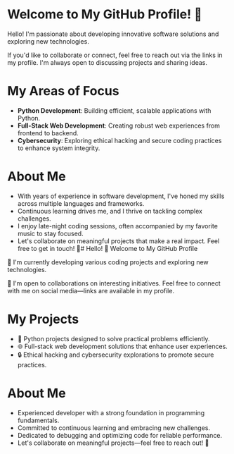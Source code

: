 # Welcome to My GitHub Profile! 👋

Hello! I'm passionate about developing innovative software solutions and exploring new technologies.

If you'd like to collaborate or connect, feel free to reach out via the links in my profile. I'm always open to discussing projects and sharing ideas.

# My Areas of Focus

- **Python Development**: Building efficient, scalable applications with Python.
- **Full-Stack Web Development**: Creating robust web experiences from frontend to backend.
- **Cybersecurity**: Exploring ethical hacking and secure coding practices to enhance system integrity.

# About Me

- With years of experience in software development, I've honed my skills across multiple languages and frameworks.
- Continuous learning drives me, and I thrive on tackling complex challenges.
- I enjoy late-night coding sessions, often accompanied by my favorite music to stay focused.
- Let's collaborate on meaningful projects that make a real impact. Feel free to get in touch! 🚀# Hello! 👋 Welcome to My GitHub Profile

🌱 I'm currently developing various coding projects and exploring new technologies.

👯 I'm open to collaborations on interesting initiatives. Feel free to connect with me on social media—links are available in my profile.

# My Projects

- 🐍 Python projects designed to solve practical problems efficiently.
- 🌐 Full-stack web development solutions that enhance user experiences.
- 🔒 Ethical hacking and cybersecurity explorations to promote secure practices.

# About Me

- Experienced developer with a strong foundation in programming fundamentals.
- Committed to continuous learning and embracing new challenges.
- Dedicated to debugging and optimizing code for reliable performance.
- Let's collaborate on meaningful projects—feel free to reach out! 🚀
